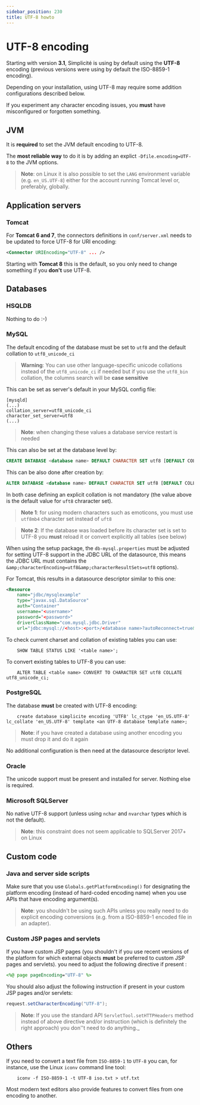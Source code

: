 ```yaml
---
sidebar_position: 230
title: UTF-8 howto
---
```


UTF-8 encoding
==============

Starting with version **3.1**, Simplicit&eacute; is using by default using the **UTF-8** encoding (previous versions were using by default the ISO-8859-1 encoding).

Depending on your installation, using UTF-8 may require some addition configurations described below.

If you experiment any character encoding issues, you **must** have misconfigured or forgotten something.

JVM
---

It is **required** to set the JVM default encoding to UTF-8.

The **most reliable way** to do it is by adding an explict `-Dfile.encoding=UTF-8` to the JVM options.

> **Note**: on Linux it is also possible to set the `LANG` environment variable (e.g. `en_US.UTF-8`) either for the account running Tomcat level or, preferably, globally.

Application servers
-------------------

### Tomcat

For **Tomcat 6 and 7**, the connectors definitions in `conf/server.xml` needs to be updated to force UTF-8 for URI encoding:

```xml
<Connector URIEncoding="UTF-8" ... />
```

Starting with **Tomcat 8** this is the default, so you only need to change something if you **don't** use UTF-8.

<!-- 
### WildFly

**TO BE COMPLETED**
-->

Databases
---------

### HSQLDB

Nothing to do :-)

### MySQL

The default encoding of the database must be set to `utf8` and the default collation to `utf8_unicode_ci` 

> **Warning**: You can use other language-specific unicode collations instead of the `utf8_unicode_ci` if needed
> but if you use the `utf8_bin` collation, the columns search will be **case sensitive**

This can be set as server's default in your MySQL config file:

```
[mysqld]
(...)
collation_server=utf8_unicode_ci
character_set_server=utf8
(...)
```

> **Note**: when changing these values a database service restart is needed

This can also be set at the database level by:
```sql
CREATE DATABASE <database name> DEFAULT CHARACTER SET utf8 [DEFAULT COLLATE utf8_unicode_ci];
```
This can be also done after creation by:
```sql
ALTER DATABASE <database name> DEFAULT CHARACTER SET utf8 [DEFAULT COLLATE utf8_unicode_ci];
```
In both case defining an explicit collation is not mandatory (the value above is the default value for `uft8` chraracter set).

> **Note 1**: for using modern characters such as emoticons, you must use `utf8mb4` character set instead of `uft8`

> **Note 2**: If the database was loaded before its character set is set to UTF-8 you **must** reload it or convert explicitly all tables (see below)

When using the setup package, the `db-mysql.properties` must be adjusted for setting UTF-8 support in the JDBC URL of the datasource,
this means the JDBC URL must contains the `&amp;characterEncoding=utf8&amp;characterResultSets=utf8` options).

For Tomcat, this results in a datasource descriptor similar to this one:

```xml
<Resource
	name="jdbc/mysqlexample"
	type="javax.sql.DataSource"
	auth="Container"
	username="<username>"
	password="<password>"
	driverClassName="com.mysql.jdbc.Driver"
	url="jdbc:mysql://<host>:<port>/<database name>?autoReconnect=true&amp;characterEncoding=utf8&amp;characterResultSets=utf8"/>
```

To check current charset and collation of existing tables you can use:
```
	SHOW TABLE STATUS LIKE '<table name>';
```
To convert existing tables to UTF-8 you can use:
```
	ALTER TABLE <table name> CONVERT TO CHARACTER SET utf8 COLLATE utf8_unicode_ci;
```
### PostgreSQL

The database **must** be created with UTF-8 encoding:
```
	create database simplicite encoding 'UTF8' lc_ctype 'en_US.UTF-8' lc_collate 'en_US.UTF-8' template <an UTF-8 database template name>;
```
> **Note**: if you have created a database using another encoding you must drop it and do it again

No additional configuration is then need at the datasource descriptor level.

### Oracle

The unicode support must be present and installed for server. Nothing else is required.

### Microsoft SQLServer

No native UTF-8 support (unless using `nchar` and `nvarchar` types which is not the default).

> **Note**: this constraint does not seem applicable to SQLServer 2017+ on Linux

Custom code
-----------

### Java and server side scripts

Make sure that you use `Globals.getPlatformEncoding()` for designating the platform encoding (instead of hard-coded encoding name)
when you use APIs that have encoding argument(s).

> **Note**: you shouldn't be using such APIs unless you really need to do explicit encoding conversions (e.g. from a ISO-8859-1 encoded file in an adapter).

### Custom JSP pages and servlets

If you have custom JSP pages (you shouldn't if you use recent versions of the platform for which external objects **must** be preferred to custom JSP pages and servlets).
you need to adjust the following directive if present :

```jsp
<%@ page pageEncoding="UTF-8" %>
```

You should also adjust the following instruction if present in your custom JSP pages and/or servlets:

```java
request.setCharacterEncoding("UTF-8");
```

> **Note**: If you use the standard API `ServletTool.setHTTPHeaders` method instead of above directive and/or instruction
> (which is definitely the right approach) you don''t need to do anything._

Others
------

If you need to convert a text file from `ISO-8859-1` to `UTF-8` you can, for instance, use the Linux `iconv` command line tool:
```
	iconv -f ISO-8859-1 -t UTF-8 iso.txt > utf.txt
```
Most modern text editors also provide features to convert files from one encoding to another.